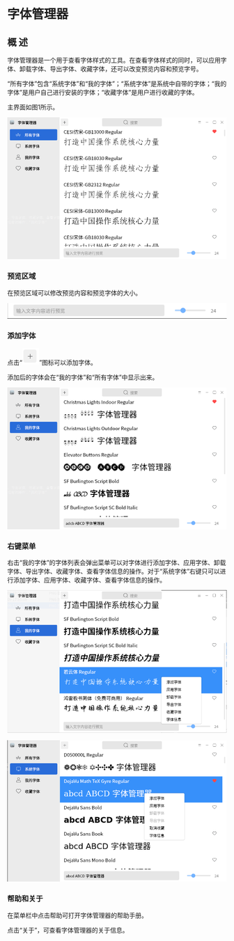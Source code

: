 # 字体管理器

## 概 述

字体管理器是一个用于查看字体样式的工具。在查看字体样式的同时，可以应用字体、卸载字体、导出字体、收藏字体，还可以改变预览内容和预览字号。

“所有字体”包含“系统字体”和“我的字体”；“系统字体”是系统中自带的字体；“我的字体”是用户自己进行安装的字体；“收藏字体”是用户进行收藏的字体。

主界面如图1所示。

![图 1 字体管理器主界面-big](image/1.png)
<br>

### 预览区域

在预览区域可以修改预览内容和预览字体的大小。

![图 2 预览区域-big](image/2.png)

### 添加字体

点击“![](image/3.png)”图标可以添加字体。

添加后的字体会在“我的字体”和“所有字体”中显示出来。

![图 3 我的字体-big](image/4.png)

### 右键菜单

右击“我的字体”的字体列表会弹出菜单可以对字体进行添加字体、应用字体、卸载字体、导出字体、收藏字体、查看字体信息的操作。对于“系统字体”右键只可以进行添加字体、应用字体、收藏字体、查看字体信息的操作。

![图 4 “我的字体”右键功能-big](image/5.png)

![图 5 “系统字体”右键功能-big](image/6.png)

### 帮助和关于

在菜单栏中点击帮助可打开字体管理器的帮助手册。

点击“关于”，可查看字体管理器的关于信息。
